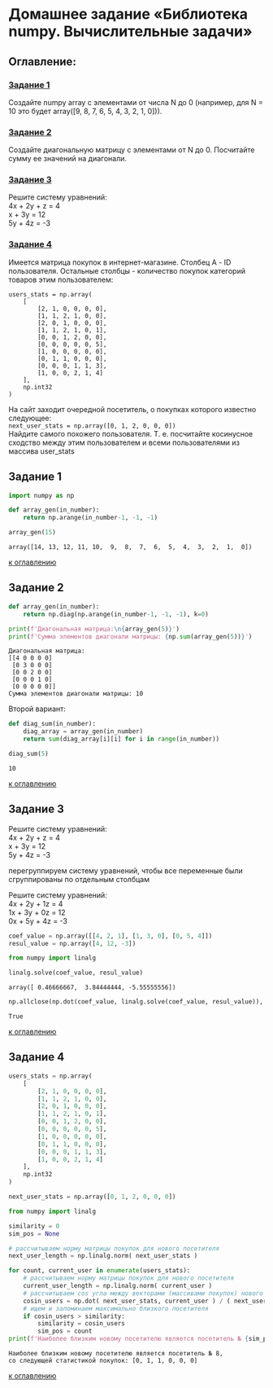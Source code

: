# Домашнее задание «Библиотека numpy. Вычислительные задачи»

<a id='contents'></a>
## Оглавление:
### [Задание 1](#task1)
Создайте numpy array с элементами от числа N до 0 (например, для N = 10 это будет array([9, 8, 7, 6, 5, 4, 3, 2, 1, 0])).
### [Задание 2](#task2)
Создайте диагональную матрицу с элементами от N до 0. Посчитайте сумму ее значений на диагонали.
### [Задание 3](#task3)
Решите систему уравнений:  
4x + 2y + z = 4  
x + 3y = 12  
5y + 4z = -3  
### [Задание 4](#task4)
Имеется матрица покупок в интернет-магазине. Столбец А - ID пользователя. Остальные столбцы - количество покупок категорий товаров этим пользователем:  
```
users_stats = np.array(
    [
        [2, 1, 0, 0, 0, 0],
        [1, 1, 2, 1, 0, 0],
        [2, 0, 1, 0, 0, 0],
        [1, 1, 2, 1, 0, 1],
        [0, 0, 1, 2, 0, 0],
        [0, 0, 0, 0, 0, 5],
        [1, 0, 0, 0, 0, 0],
        [0, 1, 1, 0, 0, 0],
        [0, 0, 0, 1, 1, 3],
        [1, 0, 0, 2, 1, 4]
    ], 
    np.int32
)
```
На сайт заходит очередной посетитель, о покупках которого известно следующее:  
`next_user_stats = np.array([0, 1, 2, 0, 0, 0])`   
Найдите самого похожего пользователя. Т. е. посчитайте косинусное сходство между этим пользователем и всеми пользователями из массива user_stats

<a id='task1'></a>
## Задание 1


```python
import numpy as np
```


```python
def array_gen(in_number):
    return np.arange(in_number-1, -1, -1)
```


```python
array_gen(15)
```




    array([14, 13, 12, 11, 10,  9,  8,  7,  6,  5,  4,  3,  2,  1,  0])



[к оглавлению](#contents)

<a id='task2'></a>
## Задание 2


```python
def array_gen(in_number):
    return np.diag(np.arange(in_number-1, -1, -1), k=0)
```


```python
print(f'Диагональная матрица:\n{array_gen(5)}')
print(f'Сумма элементов диагонали матрицы: {np.sum(array_gen(5))}')
```

    Диагональная матрица:
    [[4 0 0 0 0]
     [0 3 0 0 0]
     [0 0 2 0 0]
     [0 0 0 1 0]
     [0 0 0 0 0]]
    Сумма элементов диагонали матрицы: 10
    

Второй вариант:


```python
def diag_sum(in_number):
    diag_array = array_gen(in_number)
    return sum(diag_array[i][i] for i in range(in_number))
```


```python
diag_sum(5)
```




    10



[к оглавлению](#contents)

<a id='task3'></a>
## Задание 3

Решите систему уравнений:  
4x + 2y + z = 4  
x + 3y = 12  
5y + 4z = -3  

перегруппируем систему уравнений, чтобы все переменные были сгруппированы по отдельным столбцам

Решите систему уравнений:  
4x + 2y + 1z =  4  
1x + 3y + 0z = 12  
0x + 5y + 4z = -3  


```python
coef_value = np.array([[4, 2, 1], [1, 3, 0], [0, 5, 4]])
resul_value = np.array([4, 12, -3])
```


```python
from numpy import linalg
```


```python
linalg.solve(coef_value, resul_value)
```




    array([ 0.46666667,  3.84444444, -5.55555556])




```python
np.allclose(np.dot(coef_value, linalg.solve(coef_value, resul_value)), resul_value)
```




    True



[к оглавлению](#contents)

<a id='task4'></a>
## Задание 4


```python
users_stats = np.array(
    [
        [2, 1, 0, 0, 0, 0],
        [1, 1, 2, 1, 0, 0],
        [2, 0, 1, 0, 0, 0],
        [1, 1, 2, 1, 0, 1],
        [0, 0, 1, 2, 0, 0],
        [0, 0, 0, 0, 0, 5],
        [1, 0, 0, 0, 0, 0],
        [0, 1, 1, 0, 0, 0],
        [0, 0, 0, 1, 1, 3],
        [1, 0, 0, 2, 1, 4]
    ], 
    np.int32
)
```


```python
next_user_stats = np.array([0, 1, 2, 0, 0, 0])
```


```python
from numpy import linalg
```


```python
similarity = 0
sim_pos = None

# рассчитываем норму матрицы покупок для нового посетителя
next_user_length = np.linalg.norm( next_user_stats )

for count, current_user in enumerate(users_stats):
    # рассчитываем норму матрицы покупок для нового посетителя
    current_user_length = np.linalg.norm( current_user )
    # рассчитываем cos угла между векторами (массивами покупок) нового и каждого действующего посетителя
    cosin_users = np.dot( next_user_stats, current_user ) / ( next_user_length * current_user_length )
    # ищем и запоминаем максимально близкого посетителя
    if cosin_users > similarity:
        similarity = cosin_users
        sim_pos = count
print(f'Наиболее близким новому посетителю является посетитель № {sim_pos+1},\nсо следующей статистикой покупок: {list(users_stats[sim_pos])}')
```

    Наиболее близким новому посетителю является посетитель № 8,
    со следующей статистикой покупок: [0, 1, 1, 0, 0, 0]
    

[к оглавлению](#contents)
